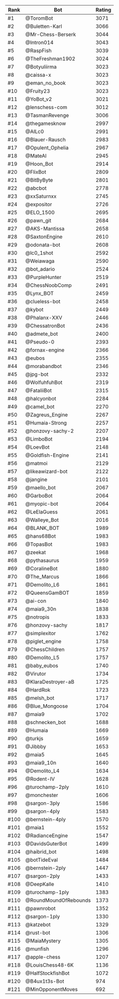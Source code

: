 Rank|Bot|Rating
---|---|---
#1|@ToromBot|3071
#2|@Buletten-Karl|3066
#3|@Mr-Chess-Berserk|3044
#4|@Intron014|3043
#5|@RaspFish|3039
#6|@TheFreshman1902|3024
#7|@Botyuliirma|3023
#8|@caissa-x|3023
#9|@eman_no_book|3023
#10|@Fruity23|3023
#11|@YoBot_v2|3021
#12|@lenschess-com|3012
#13|@TasmanRevenge|3006
#14|@thegamesknow|2997
#15|@AILc0|2991
#16|@Blauer-Rausch|2983
#17|@Opulent_Ophelia|2967
#18|@MateAI|2945
#19|@Hoon_Bot|2914
#20|@FlixBot|2809
#21|@BitByByte|2801
#22|@abcbot|2778
#23|@xxSaturnxx|2745
#24|@expositor|2726
#25|@ELO_1500|2695
#26|@pawn_git|2684
#27|@AKS-Mantissa|2658
#28|@SaxtonEngine|2610
#29|@odonata-bot|2608
#30|@lc0_1shot|2592
#31|@Weiawaga|2590
#32|@bot_adario|2524
#33|@PurpleHunter|2519
#34|@ChessNoobComp|2491
#35|@Lynx_BOT|2459
#36|@clueless-bot|2458
#37|@kybot|2449
#38|@Phalanx-XXV|2446
#39|@ChessatronBot|2436
#40|@admete_bot|2400
#41|@Pseudo-0|2393
#42|@fornax-engine|2366
#43|@eubos|2355
#44|@morabandbot|2346
#45|@jpg-bot|2332
#46|@WolfuhfuhBot|2319
#47|@FataliiBot|2315
#48|@halcyonbot|2284
#49|@camel_bot|2270
#50|@Zagreus_Engine|2267
#51|@Humaia-Strong|2257
#52|@honzovy-sachy-2|2207
#53|@LimboBot|2194
#54|@LoevBot|2148
#55|@Goldfish-Engine|2141
#56|@matmoi|2129
#57|@likeawizard-bot|2122
#58|@jangine|2101
#59|@maello_bot|2067
#60|@GarboBot|2064
#61|@myopic-bot|2064
#62|@LeElaGuess|2061
#63|@Walleye_Bot|2016
#64|@BLANK_BOT|1989
#65|@hans68Bot|1983
#66|@TopasBot|1983
#67|@zeekat|1968
#68|@pythasaurus|1959
#69|@CoralineBot|1880
#70|@The_Marcus|1866
#71|@Demolito_L6|1861
#72|@QueensGamBOT|1859
#73|@ai-con|1840
#74|@maia9_30n|1838
#75|@notropis|1833
#76|@honzovy-sachy|1817
#77|@simplexitor|1762
#78|@piglet_engine|1758
#79|@ChessChildren|1757
#80|@Demolito_L5|1757
#81|@baby_eubos|1740
#82|@Virutor|1734
#83|@KlaraDestroyer-aB|1725
#84|@HardRok|1723
#85|@melsh_bot|1717
#86|@Blue_Mongoose|1704
#87|@maia9|1702
#88|@schnecken_bot|1688
#89|@Humaia|1669
#90|@turkjs|1659
#91|@Jibbby|1653
#92|@maia5|1645
#93|@maia9_10n|1640
#94|@Demolito_L4|1634
#95|@Rodent-IV|1628
#96|@turochamp-2ply|1610
#97|@monchester|1606
#98|@sargon-3ply|1586
#99|@sargon-4ply|1583
#100|@bernstein-4ply|1570
#101|@maia1|1552
#102|@RadianceEngine|1547
#103|@DavidsGuterBot|1499
#104|@haibrid_bot|1498
#105|@botTideEval|1484
#106|@bernstein-2ply|1447
#107|@sargon-2ply|1433
#108|@DeepKalle|1410
#109|@turochamp-1ply|1383
#110|@RoundMoundOfRebounds|1373
#111|@pawnrobot|1352
#112|@sargon-1ply|1330
#113|@katzebot|1329
#114|@rust-bot|1306
#115|@MaiaMystery|1305
#116|@munfish|1296
#117|@apple-chess|1207
#118|@LouisChess48-6K|1136
#119|@HalfStockfishBot|1072
#120|@B4ux1t3s-Bot|974
#121|@MinOpponentMoves|692
